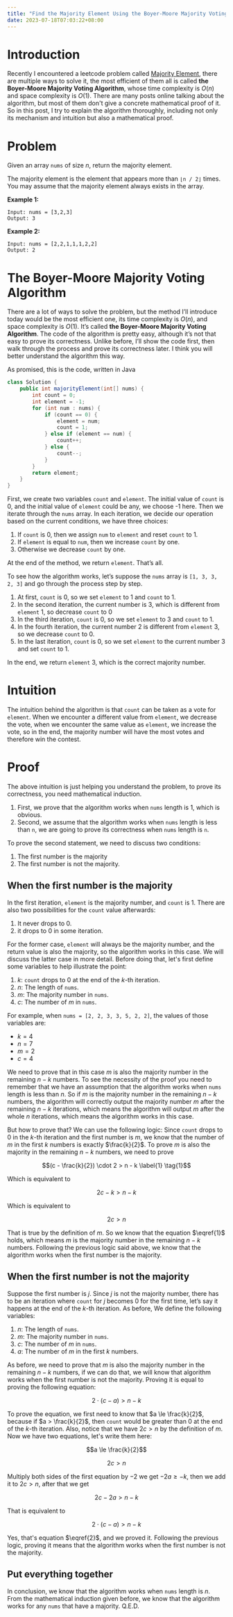 ```yaml
---
title: "Find the Majority Element Using the Boyer-Moore Majority Voting Algorithm"
date: 2023-07-18T07:03:22+08:00
---
```


# Introduction

Recently I encountered a leetcode problem called [Majority Element](https://leetcode.com/problems/majority-element/description/), there are multiple ways to solve it, the most efficient of them all is called **the Boyer-Moore Majority Voting Algorithm**, whose time complexity is $O(n)$ and space complexity is $O(1)$. There are many posts online talking about the algorithm, but most of them don't give a concrete mathematical proof of it. So in this post, I try to explain the algorithm thoroughly, including not only its mechanism and intuition but also a mathematical proof.

# Problem

Given an array `nums` of size $n$, return the majority element.

The majority element is the element that appears more than `⌊n / 2⌋` times. You may assume that the majority element always exists in the array.

**Example 1:**

```text
Input: nums = [3,2,3]
Output: 3
```

**Example 2:**

```text
Input: nums = [2,2,1,1,1,2,2]
Output: 2
```

# The Boyer-Moore Majority Voting Algorithm

There are a lot of ways to solve the problem, but the method I’ll introduce today would be the most efficient one, its time complexity is $O(n)$, and space complexity is $O(1)$. It’s called **the Boyer-Moore Majority Voting Algorithm**. The code of the algorithm is pretty easy, although it’s not that easy to prove its correctness. Unlike before, I’ll show the code first, then walk through the process and prove its correctness later. I think you will better understand the algorithm this way.

As promised, this is the code, written in Java

```java
class Solution {
    public int majorityElement(int[] nums) {
        int count = 0;
        int element = -1;
        for (int num : nums) {
            if (count == 0) {
                element = num;
                count = 1;
            } else if (element == num) {
                count++;
            } else {
                count--;
            }
        }
        return element;
    }
}
```

First, we create two variables `count` and `element`. The initial value of `count` is 0, and the initial value of `element` could be any, we choose -1 here. Then we iterate through the `nums` array. In each iteration, we decide our operation based on the current conditions, we have three choices:

1. If `count` is 0, then we assign `num` to `element` and reset `count` to 1.
2. If `element` is equal to `num`, then we increase `count` by one.
3. Otherwise we decrease `count` by one.

At the end of the method, we return `element`. That’s all.

To see how the algorithm works, let’s suppose the `nums` array is `[1, 3, 3, 2, 3]` and go through the process step by step.

1. At first, `count` is 0, so we set `element` to 1 and `count` to 1.
2. In the second iteration, the current number is 3, which is different from `element` 1, so decrease `count` to 0
3. In the third iteration, `count` is 0, so we set `element` to 3 and `count` to 1.
4. In the fourth iteration, the current number 2 is different from `element` 3, so we decrease `count` to 0.
5. In the last iteration, `count` is 0, so we set `element` to the current number 3 and set `count` to 1.

In the end, we return `element` 3, which is the correct majority number.

# Intuition

The intuition behind the algorithm is that `count` can be taken as a vote for `element`. When we encounter a different value from `element`, we decrease the vote, when we encounter the same value as `element`, we increase the vote, so in the end, the majority number will have the most votes and therefore win the contest.

# Proof

The above intuition is just helping you understand the problem, to prove its correctness, you need mathematical induction.

1. First, we prove that the algorithm works when `nums` length is 1, which is obvious.
2. Second, we assume that the algorithm works when `nums` length is less than `n`, we are going to prove its correctness when `nums` length is `n`.

To prove the second statement, we need to discuss two conditions:

1. The first number is the majority
2. The first number is not the majority.

## When the first number is the majority

In the first iteration, `element` is the majority number, and `count` is 1. There are also two possibilities for the `count` value afterwards:
1. It never drops to 0.
2. it drops to 0 in some iteration.

For the former case, `element` will always be the majority number, and the return value is also the majority, so the algorithm works in this case. We will discuss the latter case in more detail. Before doing that, let's first define some variables to help illustrate the point:

1. $k$: `count` drops to 0 at the end of the $k$-th iteration.
2. $n$: The length of `nums`.
3. $m$: The majority number in `nums`.
4. $c$: The number of $m$ in `nums`.

For example, when `nums = [2, 2, 3, 3, 5, 2, 2]`, the values of those variables are:

- $k = 4$
- $n = 7$
- $m = 2$
- $c = 4$

We need to prove that in this case $m$ is also the majority number in the remaining $n - k$ numbers. To see the necessity of the proof you need to remember that we have an assumption that the algorithm works when `nums` length is less than $n$. So if $m$ is the majority number in the remaining $n - k$ numbers, the algorithm will correctly output the majority number $m$ after the remaining $n - k$ iterations, which means the algorithm will output $m$ after the whole $n$ iterations, which means the algorithm works in this case.

But how to prove that? We can use the following logic: Since `count` drops to 0 in the $k$-th iteration and the first number is $m$, we know that the number of $m$ in the first $k$ numbers is exactly $\frac{k}{2}$. To prove $m$ is also the majority in the remaining $n - k$ numbers, we need to prove

$$(c - \frac{k}{2}) \cdot 2 > n - k \label{1} \tag{1}$$

Which is equivalent to

$$2c - k > n - k$$

Which is equivalent to

$$2c > n$$

That is true by the definition of $m$. So we know that the equation $\eqref{1}$ holds, which means $m$ is the majority number in the remaining $n - k$ numbers. Following the previous logic said above, we know that the algorithm works when the first number is the majority.

## When the first number is not the majority

Suppose the first number is $j$. Since $j$ is not the majority number, there has to be an iteration where `count` for $j$ becomes 0 for the first time, let’s say it happens at the end of the $k$-th iteration. As before, We define the following variables:

1. $n$: The length of `nums`.
2. $m$: The majority number in `nums`.
3. $c$: The number of $m$ in `nums`.
4. $a$: The number of $m$ in the first $k$ numbers.

As before, we need to prove that $m$ is also the majority number in the remaining $n - k$ numbers, if we can do that, we will know that algorithm works when the first number is not the majority. Proving it is equal to proving the following equation:

$$2 \cdot (c - a) > n - k \label{2} \tag{2}$$

To prove the equation, we first need to know that $a \le \frac{k}{2}$, because if $a > \frac{k}{2}$, then `count` would be greater than 0 at the end of the $k$-th iteration. Also, notice that we have $2c > n$ by the definition of $m$. Now we have two equations, let's write them here:

$$a \le \frac{k}{2}$$

$$2c > n$$

Multiply both sides of the first equation by $-2$ we get $-2a \ge -k$, then we add it to $2c >n$, after that we get

$$2c - 2a > n - k$$

That is equivalent to

$$2 \cdot (c - a) > n - k$$

Yes, that's equation $\eqref{2}$, and we proved it. Following the previous logic, proving it means that the algorithm works when the first number is not the majority.

## Put everything together

In conclusion, we know that the algorithm works when `nums` length is $n$. From the mathematical induction given before, we know that the algorithm works for any `nums` that have a majority. Q.E.D.
